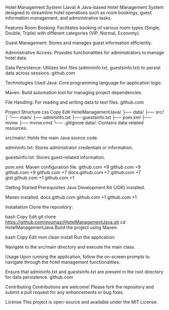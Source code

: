 Hotel Management System (Java)
A Java-based Hotel Management System designed to streamline hotel operations such as room bookings, guest information management, and administrative tasks.

Features
Room Booking: Facilitates booking of various room types (Single, Double, Triple) with different categories (VIP, Normal, Economy).

Guest Management: Stores and manages guest information efficiently.

Administrative Access: Provides functionalities for administrators to manage hotel data.

Data Persistence: Utilizes text files (admininfo.txt, guestsinfo.txt) to persist data across sessions.
github.com

Technologies Used
Java: Core programming language for application logic.

Maven: Build automation tool for managing project dependencies.

File Handling: For reading and writing data to text files.
github.com

Project Structure
css
Copy
Edit
HotelManagementJava/
├── data/
├── src/
│   └── main/
├── admininfo.txt
├── guestsinfo.txt
├── pom.xml
├── mvnw
├── mvnw.cmd
└── .gitignore
data/: Contains data-related resources.

src/main/: Holds the main Java source code.

admininfo.txt: Stores administrator credentials or information.

guestsinfo.txt: Stores guest-related information.

pom.xml: Maven configuration file.
github.com
+9
github.com
+9
github.com
+9
github.com
+7
docs.github.com
+7
github.com
+7
gist.github.com
+1
github.com
+1

Getting Started
Prerequisites
Java Development Kit (JDK) installed.

Maven installed.
docs.github.com
github.com
+1
github.com
+1

Installation
Clone the repository:

bash
Copy
Edit
git clone https://github.com/eyumazi/HotelManagementJava.git
cd HotelManagementJava
Build the project using Maven:

bash
Copy
Edit
mvn clean install
Run the application:

Navigate to the src/main directory and execute the main class.

Usage
Upon running the application, follow the on-screen prompts to navigate through the hotel management functionalities.

Ensure that admininfo.txt and guestsinfo.txt are present in the root directory for data persistence.
github.com

Contributing
Contributions are welcome! Please fork the repository and submit a pull request for any enhancements or bug fixes.

License
This project is open-source and available under the MIT License.
